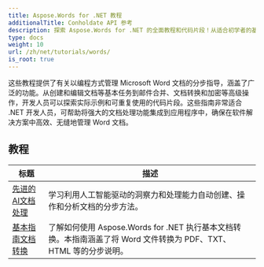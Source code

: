 ```yaml
---
title: Aspose.Words for .NET 教程
additionalTitle: Conholdate API 参考
description: 探索 Aspose.Words for .NET 的全面教程和代码片段！从适合初学者的基础知识到高级功能，提供分步说明。
type: docs
weight: 10
url: /zh/net/tutorials/words/
is_root: true
---
```


这些教程提供了有关以编程方式管理 Microsoft Word 文档的分步指导，涵盖了广泛的功能。从创建和编辑文档等基本任务到邮件合并、文档转换和加密等高级操作，开发人员可以探索实际示例和可重复使用的代码片段。这些指南非常适合 .NET 开发人员，可帮助将强大的文档处理功能集成到应用程序中，确保在软件解决方案中高效、无缝地管理 Word 文档。

## 教程
| 标题 | 描述 |
| --- | --- | 
| [先进的AI文档处理](./advanced-ai-document-processing/) | 学习利用人工智能驱动的洞察力和处理能力自动创建、操作和分析文档的分步方法。 |
| [基本指南文档转换](./essential-guide-document-conversions/) | 了解如何使用 Aspose.Words for .NET 执行基本文档转换。本指南涵盖了将 Word 文件转换为 PDF、TXT、HTML 等的分步说明。 | 